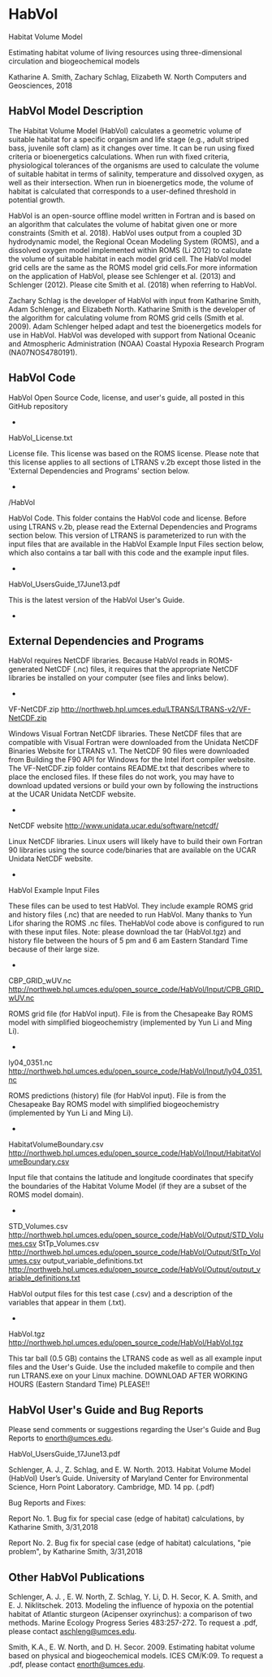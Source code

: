 # HabVol
Habitat Volume Model

Estimating habitat volume of living resources using three-dimensional circulation and biogeochemical models

Katharine A. Smith, Zachary Schlag, Elizabeth W. North
Computers and Geosciences, 2018

HabVol Model Description
-----------------------------------------------------------------------------------------------------
The Habitat Volume Model (HabVol) calculates a geometric volume of suitable habitat for a specific organism and life stage (e.g., adult striped bass, juvenile soft clam) as it changes over time. It can be run using fixed criteria or bioenergetics calculations. When run with fixed criteria, physiological tolerances of the organisms are used to calculate the volume of suitable habitat in terms of salinity, temperature and dissolved oxygen, as well as their intersection. When run in bioenergetics mode, the volume of habitat is calculated that corresponds to a user-defined threshold in potential growth.

HabVol is an open-source offline model written in Fortran and is based on an algorithm that calculates the volume of habitat given one or more constraints (Smith et al. 2018). HabVol uses output from a coupled 3D hydrodynamic model, the Regional Ocean Modeling System (ROMS), and a dissolved oxygen model implemented within ROMS (Li 2012) to calculate the volume of suitable habitat in each model grid cell. The HabVol model grid cells are the same as the ROMS model grid cells.For more information on the application of HabVol, please see Schlenger et al. (2013) and Schlenger (2012). Please cite Smith et al. (2018) when referring to HabVol. 

Zachary Schlag is the developer of HabVol with input from Katharine Smith, Adam Schlenger, and Elizabeth North. Katharine Smith is the developer of the algorithm for calculating volume from ROMS grid cells (Smith et al. 2009). Adam Schlenger helped adapt and test the bioenergetics models for use in HabVol. HabVol was developed with support from National Oceanic and Atmospheric Administration (NOAA) Coastal Hypoxia Research Program (NA07NOS4780191). 


HabVol Code
---------------------------------------------------------------------------------------------------------
HabVol Open Source Code, license, and user's guide, all posted in this GitHub repository

-
HabVol_License.txt

License file. This license was based on the ROMS license. Please note that this license applies to all sections of LTRANS v.2b except those listed in the 'External Dependencies and Programs' section below. 

-
/HabVol

HabVol Code. This folder contains the HabVol code and license. Before using LTRANS v.2b, please read the External Dependencies and Programs section below. This version of LTRANS is parameterized to run with the input files that are available in the HabVol Example Input Files section below, which also contains a tar ball with this code and the example input files.

-
HabVol_UsersGuide_17June13.pdf

This is the latest version of the HabVol User's Guide.


-
External Dependencies and Programs
----------------------------------------------------------------------------------------------------------
HabVol requires NetCDF libraries. Because HabVol reads in ROMS-generated NetCDF (.nc) files, it requires that the appropriate NetCDF libraries be installed on your computer (see files and links below).

-
VF-NetCDF.zip
http://northweb.hpl.umces.edu/LTRANS/LTRANS-v2/VF-NetCDF.zip

Windows Visual Fortran NetCDF libraries. These NetCDF files that are compatible with Visual Fortran were downloaded from the Unidata NetCDF Binaries Website for LTRANS v.1. The NetCDF 90 files were downloaded from Building the F90 API for Windows for the Intel ifort compiler website. The VF-NetCDF.zip folder contains README.txt that describes where to place the enclosed files. If these files do not work, you may have to download updated versions or build your own by following the instructions at the UCAR Unidata NetCDF website. 

-
NetCDF website
http://www.unidata.ucar.edu/software/netcdf/

Linux NetCDF libraries. Linux users will likely have to build their own Fortran 90 libraries using the source code/binaries that are available on the UCAR Unidata NetCDF website. 


-
HabVol Example Input Files

These files can be used to test HabVol. They include example ROMS grid and history files (.nc) that are needed to run HabVol. Many thanks to Yun Lifor sharing the ROMS .nc files. TheHabVol code above is configured to run with these input files. Note: please download the tar (HabVol.tgz) and history file between the hours of 5 pm and 6 am Eastern Standard Time because of their large size.

-
CBP_GRID_wUV.nc
http://northweb.hpl.umces.edu/open_source_code/HabVol/Input/CPB_GRID_wUV.nc

ROMS grid file (for HabVol input). File is from the Chesapeake Bay ROMS model with simplified biogeochemistry (implemented by Yun Li and Ming Li). 

-
ly04_0351.nc
http://northweb.hpl.umces.edu/open_source_code/HabVol/Input/ly04_0351.nc

ROMS predictions (history) file (for HabVol input). File is from the Chesapeake Bay ROMS model with simplified biogeochemistry (implemented by Yun Li and Ming Li). 

-
HabitatVolumeBoundary.csv	
http://northweb.hpl.umces.edu/open_source_code/HabVol/Input/HabitatVolumeBoundary.csv

Input file that contains the latitude and longitude coordinates that specify the boundaries of the Habitat Volume Model (if they are a subset of the ROMS model domain).

-
STD_Volumes.csv
http://northweb.hpl.umces.edu/open_source_code/HabVol/Output/STD_Volumes.csv
StTp_Volumes.csv
http://northweb.hpl.umces.edu/open_source_code/HabVol/Output/StTp_Volumes.csv
output_variable_definitions.txt
http://northweb.hpl.umces.edu/open_source_code/HabVol/Output/output_variable_definitions.txt

HabVol output files for this test case (.csv) and a description of the variables that appear in them (.txt).

-
HabVol.tgz
http://northweb.hpl.umces.edu/open_source_code/HabVol/HabVol.tgz

This tar ball (0.5 GB) contains the LTRANS code as well as all example input files and the User's Guide. Use the included makefile to compile and then run LTRANS.exe on your Linux machine. DOWNLOAD AFTER WORKING HOURS (Eastern Standard Time) PLEASE!!



HabVol User's Guide and Bug Reports 
-----------------------------------------------------------------------------------
Please send comments or suggestions regarding the User's Guide and Bug Reports to enorth@umces.edu. 


HabVol_UsersGuide_17June13.pdf

Schlenger, A. J., Z. Schlag, and E. W. North. 2013. Habitat Volume Model (HabVol) User’s Guide. University of Maryland Center for Environmental Science, Horn Point Laboratory. Cambridge, MD. 14 pp. (.pdf)


Bug Reports and Fixes:

Report No. 1.
Bug fix for special case (edge of habitat) calculations, by Katharine Smith, 3/31,2018

Report No. 2. 
Bug fix for special case (edge of habitat) calculations, "pie problem", by Katharine Smith, 3/31,2018

 
 
Other HabVol Publications
-------------------------------------------------------------------------------------------------------------------

Schlenger, A. J. , E. W. North, Z. Schlag, Y. Li, D. H. Secor, K. A. Smith, and E. J. Niklitschek. 2013. Modeling the influence of hypoxia on the potential habitat of Atlantic sturgeon (Acipenser oxyrinchus): a comparison of two methods. Marine Ecology Progress Series 483:257-272. To request a .pdf, please contact aschleng@umces.edu.

Smith, K.A., E. W. North, and D. H. Secor. 2009. Estimating habitat volume based on physical and biogeochemical models. ICES CM/K:09. To request a .pdf, please contact enorth@umces.edu.
